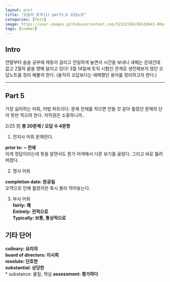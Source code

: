 ```yaml
---
layout: post
title: "오늘의 토익(1) part5,6 오답노트"
categories: [Test]
image: https://user-images.githubusercontent.com/52132160/86528643-00e4bc00-bee5-11ea-8d93-e60288a53016.jpg
tags: [summer]
---
```


## Intro

연말부터 슬슬 공부에 제동이 걸리고 안일하게 놀면서 시간을 보내니 새해는 온데간데 없고 2월의 끝을 향해 달리고 있다!
3월 14일에 토익 시험인 관계로 생전해보지 않던 오답노트를 정리 해볼까 한다. (솔직히 오답보다는 애매했던 용어를 정리하고자 한다.)

---

## Part 5

가장 싫어하는 어휘, 어법 파트이다.
문제 전체를 적으면 안될 것 같아 틀렸던 문제의 단어 뜻만 적으려 한다. 저작권은 소중하니까..
<br>

2/25 完 **총 20문제 / 오답 수 4문항**

1. 전치사 어휘 문제란다. <br>

**prior to: ~ 전에**  
이게 정답이라는데 뜻을 알면서도 뭔가 어색해서 다른 보기를 골랐다. 그리고 바로 틀려버렸다.

2. 명사 어휘 <br>

**completion date: 완공일** <br>
오역으로 인해 틀렸지만 혹시 몰라 적어놓는다.

3. 부사 어휘 <br>
**fairly: 꽤** <br>
**Entirely: 전적으로** <br>
**Typically: 보통, 통상적으로** <br>


## 기타 단어

**culinary: 요리의** <br>
**board of directors: 이사회** <br>
**resolute: 단호한** <br>
**substantial: 상당한** <br> * substance: 물질, 핵심
**assessment: 평가하다**
